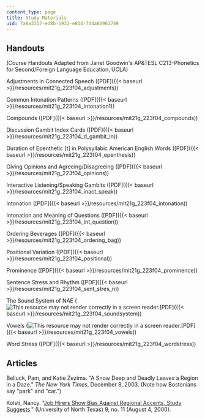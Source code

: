 ```yaml
---
content_type: page
title: Study Materials
uid: 7a8a3317-ed8b-b932-e814-7d4a80963749
---
```


Handouts
--------

(Course Handouts Adapted from Janet Goodwin's AP&TESL C213-Phonetics for Second/Foreign Language Education, UCLA)

Adjustments in Connected Speech ([PDF]({{< baseurl >}}/resources/mit21g_223f04_adjustments))

Common Intonation Patterns ([PDF]({{< baseurl >}}/resources/mit21g_223f04_intonation1))

Compounds ([PDF]({{< baseurl >}}/resources/mit21g_223f04_compounds))

Discussion Gambit Index Cards ([PDF]({{< baseurl >}}/resources/mit21g_223f04_d_gambit_in))

Duration of Epenthetic \[t\] in Polysyllabic American English Words ([PDF]({{< baseurl >}}/resources/mit21g_223f04_epenthesis))

Giving Opinions and Agreeing/Disagreeing ([PDF]({{< baseurl >}}/resources/mit21g_223f04_opinions))

Interactive Listening/Speaking Gambits ([PDF]({{< baseurl >}}/resources/mit21g_223f04_inact_speak))

Intonation ([PDF]({{< baseurl >}}/resources/mit21g_223f04_intonation))

Intonation and Meaning of Questions ([PDF]({{< baseurl >}}/resources/mit21g_223f04_int_question))

Ordering Beverages ([PDF]({{< baseurl >}}/resources/mit21g_223f04_ordering_bag))

Positional Variation ([PDF]({{< baseurl >}}/resources/mit21g_223f04_positional))

Prominence ([PDF]({{< baseurl >}}/resources/mit21g_223f04_prominence))

Sentence Stress and Rhythm ([PDF]({{< baseurl >}}/resources/mit21g_223f04_sent_stres_n))

The Sound System of NAE (![This resource may not render correctly in a screen reader.](/images/inacessible.gif)[PDF]({{< baseurl >}}/resources/mit21g_223f04_soundsystem))

Vowels (![This resource may not render correctly in a screen reader.](/images/inacessible.gif)[PDF]({{< baseurl >}}/resources/mit21g_223f04_vowels))

Word Stress ([PDF]({{< baseurl >}}/resources/mit21g_223f04_wordstress))

Articles
--------

Belluck, Pam, and Katie Zezima. "A Snow Deep and Deadly Leaves a Region in a Daze." _The New York Times_, December 8, 2003. (Note how Bostonians say "park" and "car.")

Kolsti, Nancy. "[Job Hirers Show Bias Against Regional Accents, Study Suggests](http://www.unt.edu/inhouse/august42000/accent.htm)." (University of North Texas) 9, no. 11 (August 4, 2000).